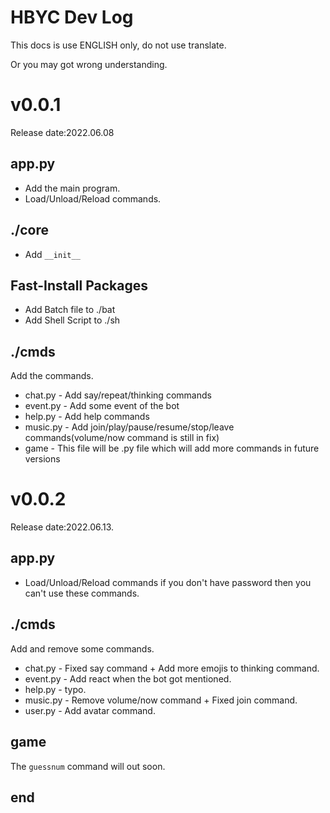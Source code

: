 # HBYC Dev Log
This docs is use ENGLISH only, do not use translate.

Or you may got wrong understanding.

# v0.0.1
Release date:2022.06.08

## app.py
* Add the main program.
* Load/Unload/Reload commands.

## ./core
* Add `__init__`

## Fast-Install Packages
* Add Batch file to ./bat
* Add Shell Script to ./sh

## ./cmds
Add the commands.

* chat.py - Add say/repeat/thinking commands
* event.py - Add some event of the bot
* help.py - Add help commands
* music.py  - Add join/play/pause/resume/stop/leave commands(volume/now command is still in fix)
* game - This file will be .py file which will add more commands in future versions

# v0.0.2
Release date:2022.06.13.

## app.py
* Load/Unload/Reload commands if you don't have password then you can't use these commands.

## ./cmds
Add and remove some commands.

* chat.py - Fixed say command + Add more emojis to thinking command.
* event.py - Add react when the bot got mentioned.
* help.py - typo.
* music.py  - Remove volume/now command + Fixed join command.
* user.py - Add avatar command.

## game
The `guessnum` command will out soon.

## end
